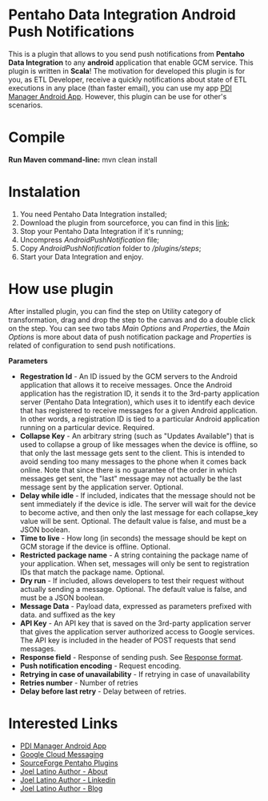 Pentaho Data Integration Android Push Notifications
=============================

This is a plugin that allows to you send push notifications from **Pentaho Data Integration** to any **android** application that enable GCM service. This plugin is written in **Scala**!
The motivation for developed this plugin is for you, as ETL Developer, receive a quickly notifications about state of ETL executions in any place (than faster email), you can use my app [PDI Manager Android App](https://play.google.com/store/apps/details?id=com.latinojoel.pdimanager). However, this plugin can be use for other's scenarios.


Compile
=============================
**Run Maven command-line:** mvn clean install


Instalation
===========
1. You need Pentaho Data Integration installed;
2. Download  the plugin from sourceforce, you can find in this [link](http://sourceforge.net/projects/pentaho-plugins/files/Pentaho%20Data%20Integration/PDI%20Android%20Push%20Notifications);
3. Stop your Pentaho Data Integration if it's running;
4. Uncompress *AndroidPushNotification* file;
5. Copy *AndroidPushNotification* folder to *<pdi-folder-installation>/plugins/steps*; 
6. Start your Data Integration and enjoy.

How use plugin
=======
After installed plugin, you can find the step on Utility category of transformation, drag and drop the step to the canvas and do a double click on the step. You can see two tabs *Main Options* and *Properties*, the *Main Options* is more about data of push notification package and *Properties* is related of configuration to send push notifications.


**Parameters**

* **Regestration Id** - An ID issued by the GCM servers to the Android application that allows it to receive messages. Once the Android application has the registration ID, it sends it to the 3rd-party application server (Pentaho Data Integration), which uses it to identify each device that has registered to receive messages for a given Android application. In other words, a registration ID is tied to a particular Android application running on a particular device. Required.
* **Collapse Key** - An arbitrary string (such as "Updates Available") that is used to collapse a group of like messages when the device is offline, so that only the last message gets sent to the client. This is intended to avoid sending too many messages to the phone when it comes back online. Note that since there is no guarantee of the order in which messages get sent, the "last" message may not actually be the last message sent by the application server. Optional.
* **Delay while idle** - If included, indicates that the message should not be sent immediately if the device is idle. The server will wait for the device to become active, and then only the last message for each collapse_key value will be sent. Optional. The default value is false, and must be a JSON boolean.
* **Time to live** - How long (in seconds) the message should be kept on GCM storage if the device is offline. Optional.
* **Restricted package name** - A string containing the package name of your application. When set, messages will only be sent to registration IDs that match the package name. Optional.
* **Dry run** - If included, allows developers to test their request without actually sending a message. Optional. The default value is false, and must be a JSON boolean.
* **Message Data** - Payload data, expressed as parameters prefixed with data. and suffixed as the key
* **API Key** - An API key that is saved on the 3rd-party application server that gives the application server authorized access to Google services. The API key is included in the header of POST requests that send messages.
* **Response field** - Response of sending push. See [Response format](http://developer.android.com/google/gcm/gcm.html#response).
* **Push notification encoding** - Request encoding.
* **Retrying in case of unavailability** - If retrying in case of unavailability
* **Retries number** - Number of retries
* **Delay before last retry** - Delay between of retries.


Interested Links
=======
* [PDI Manager Android App](https://play.google.com/store/apps/details?id=com.latinojoel.pdimanager)
* [Google Cloud Messaging](http://developer.android.com/google/gcm/)
* [SourceForge Pentaho Plugins](http://sourceforge.net/projects/pentaho-plugins/)
* [Joel Latino Author - About](https://about.me/latinojoel)
* [Joel Latino Author - Linkedin](http://pt.linkedin.com/in/latinojoel)
* [Joel Latino Author - Blog](http://joel-latino.blogspot.com/)
